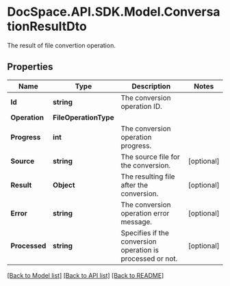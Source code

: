 # DocSpace.API.SDK.Model.ConversationResultDto
The result of file convertion operation.

## Properties

Name | Type | Description | Notes
------------ | ------------- | ------------- | -------------
**Id** | **string** | The conversion operation ID. | 
**Operation** | **FileOperationType** |  | 
**Progress** | **int** | The conversion operation progress. | 
**Source** | **string** | The source file for the conversion. | [optional] 
**Result** | **Object** | The resulting file after the conversion. | [optional] 
**Error** | **string** | The conversion operation error message. | [optional] 
**Processed** | **string** | Specifies if the conversion operation is processed or not. | [optional] 

[[Back to Model list]](../README.md#documentation-for-models) [[Back to API list]](../README.md#documentation-for-api-endpoints) [[Back to README]](../README.md)

